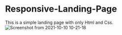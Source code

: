 # Responsive-Landing-Page
This is a simple landing page with only Html and Css.
![Screenshot from 2021-10-10 10-21-18](https://user-images.githubusercontent.com/84854612/136691761-08eb3660-f2ee-437c-88b1-6f5684933cb1.png)
